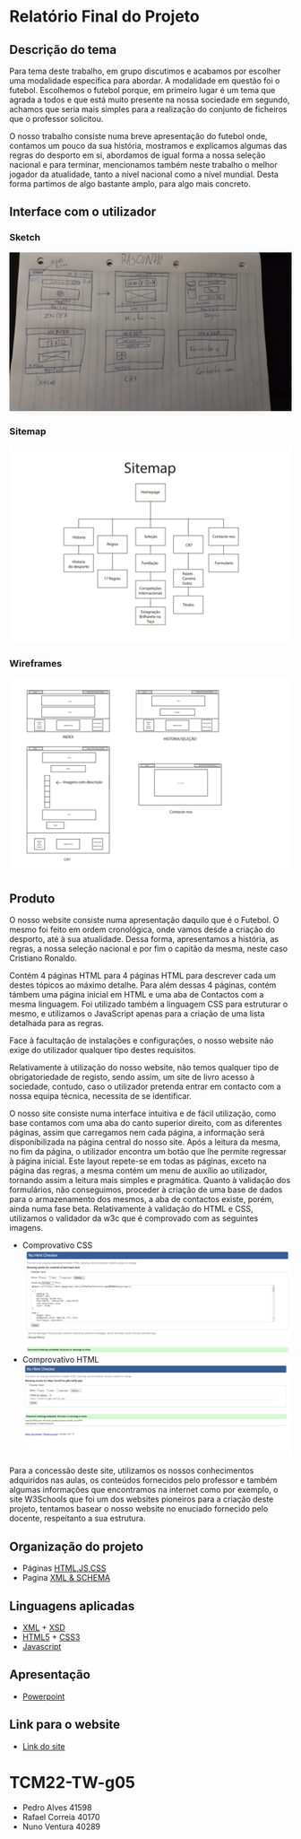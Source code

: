 # Relatório Final do Projeto


## Descrição do tema

Para tema deste trabalho, em grupo discutimos e acabamos por escolher uma modalidade específica para abordar. A modalidade em questão foi o futebol. Escolhemos o futebol porque, em primeiro lugar é um tema que agrada a todos e que está muito presente na nossa sociedade em segundo, achamos que seria mais simples para a realização do conjunto de ficheiros que o professor solicitou.

O nosso trabalho consiste numa breve apresentação do futebol onde, contamos um pouco da sua história, mostramos e explicamos algumas das regras do desporto em si, abordamos de igual forma a nossa seleção nacional e para terminar, mencionamos também neste trabalho o melhor jogador da atualidade, tanto a nível nacional como a nível mundial.
Desta forma partimos de algo bastante amplo, para algo mais concreto. 

## Interface com o utilizador

### Sketch
![Sketch](/Imagens/f54c29f6-96db-4f2a-b759-7a88e347d76d.png)

### Sitemap
![Sitemap](/Imagens/image.png)

### Wireframes
![Wireframes](/Imagens/imagem1.png)

## Produto

O nosso website consiste numa apresentação daquilo que é o Futebol. O mesmo foi feito em ordem cronológica, onde vamos desde a criação do desporto, até à sua atualidade. Dessa forma, apresentamos a história, as regras, a nossa seleção nacional e por fim o capitão da mesma, neste caso Cristiano Ronaldo. 

Contém 4 páginas HTML para 4 páginas HTML para descrever cada um destes tópicos ao máximo detalhe. Para além dessas 4 páginas, contém támbem uma página inicial em HTML e uma aba de Contactos com a mesma linguagem. Foi utilizado também a linguagem CSS para estruturar o mesmo, e utilizamos o JavaScript apenas para a criação de uma lista detalhada para as regras. 

Face à facultação de instalações e configurações, o nosso website não exige do utilizador qualquer tipo destes requisitos.

Relativamente à utilização do nosso website, não temos qualquer tipo de obrigatoriedade de registo, sendo assim, um site de livro acesso à sociedade, contudo, caso o utilizador pretenda entrar em contacto com a nossa equipa técnica, necessita de se identificar.

O nosso site consiste numa interface intuitiva e de fácil utilização, como base contamos com uma aba do canto superior direito, com as diferentes páginas, assim que carregamos nem cada página, a informação será disponíbilizada na página central do nosso site. Após a leitura da mesma, no fim da página, o utilizador encontra um botão que lhe permite regressar à página inicial. Este layout repete-se em todas as páginas, exceto na página das regras, a mesma contém um menu de auxílio ao utilizador, tornando assim a leitura mais simples e pragmática.
Quanto à validação dos formulários, não conseguimos, proceder à criação de uma base de dados para o armazenamento dos mesmos, a aba de contactos existe, porém, ainda numa fase beta.
Relativamente à validação do HTML e CSS, utilizamos o validador da w3c que é comprovado com as seguintes imagens. 

* Comprovativo CSS ![CSS](/Imagens/imagem2.png)
* Comprovativo HTML ![HTML](/Imagens/imagem3.png)

Para a concessão deste site, utilizamos os nossos conhecimentos adquiridos nas aulas, os conteúdos fornecidos pelo professor e também algumas informações que encontramos na internet como por exemplo, o site W3Schools que foi um dos websites pioneiros para a criação deste projeto, tentamos basear o nosso website no enuciado fornecido pelo docente, respeitanto a sua estrutura. 

## Organização do projeto

* Páginas [HTML,JS,CSS](https://github.com/tcm22-tw-g05/tcm22-tw-g05/tree/main/scr)
* Pagina [XML & SCHEMA](https://github.com/tcm22-tw-g05/tcm22-tw-g05/tree/main/XML)

## Linguagens aplicadas

* [XML](https://pt.wikipedia.org/wiki/XML) + [XSD](https://en.wikipedia.org/wiki/XML_Schema_(W3C))
* [HTML5](https://en.wikipedia.org/wiki/HTML5) + [CSS3](https://pt.wikipedia.org/wiki/CSS3)
* [Javascript](https://en.wikipedia.org/wiki/JavaScript)

## Apresentação

* [Powerpoint](https://github.com/tcm22-tw-g05/tcm22-tw-g05/blob/main/Apresentacao/Tecnologias%20Web%20Apresenta%C3%A7%C3%A3o.pptx)

## Link para o website

* [Link do site](https://tcm22-tw-g05.netlify.app/)

# TCM22-TW-g05

* Pedro Alves 41598
* Rafael Correia 40170
* Nuno Ventura 40289


